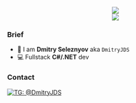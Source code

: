 
<p align="center">
<img src="https://github-readme-stats.vercel.app/api?username=DmitryJDS&show_icons=true&title_color=33b59b&icon_color=33b59b" />
<br>
<img src="https://hits.seeyoufarm.com/api/count/incr/badge.svg?url=https%3A%2F%2Fgithub.com%2FDmitryJDS&count_bg=%23BE15DC&title_bg=%23555555&icon=&icon_color=%23E7E7E7&title=page%20views&edge_flat=false"/>
</p>

### Brief
- 🤖 I am **Dmitry Seleznyov** aka `DmitryJDS`
- 💻 Fullstack **С#/.NET** dev

### Contact
[![TG: @DmitryJDS](https://img.shields.io/badge/Telegram---?logo=telegram&style=for-the-badge&color=blue)](//t.me/DmitryJDS)
